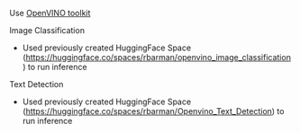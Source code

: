 Use [OpenVINO toolkit](https://github.com/openvinotoolkit)

Image Classification
- Used previously created HuggingFace Space (https://huggingface.co/spaces/rbarman/openvino_image_classification) to run inference

Text Detection
- Used previously created HuggingFace Space (https://huggingface.co/spaces/rbarman/Openvino_Text_Detection) to run inference
